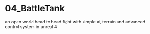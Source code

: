 # 04_BattleTank
an open world head to head fight with simple ai, terrain and advanced control system in unreal 4
